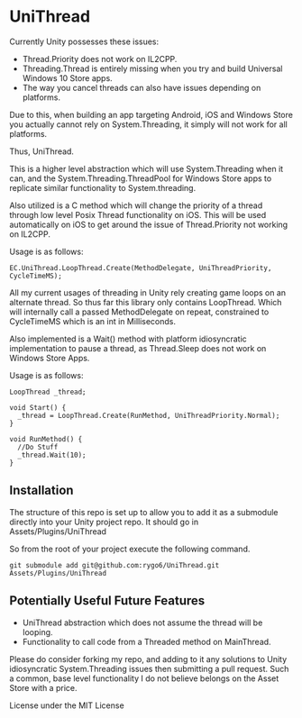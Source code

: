 UniThread
=========

Currently Unity possesses these issues:
- Thread.Priority does not work on IL2CPP.
- Threading.Thread is entirely missing when you try and build Universal Windows 10 Store apps.
- The way you cancel threads can also have issues depending on platforms.

Due to this, when building an app targeting Android, iOS and Windows Store you actually cannot rely on System.Threading, it simply will not work for all platforms.

Thus, UniThread.

This is a higher level abstraction which will use System.Threading when it can, and the System.Threading.ThreadPool for Windows Store apps to replicate similar functionality to System.threading.

Also utilized is a C method which will change the priority of a thread through low level Posix Thread functionality on iOS. This will be used automatically on iOS to get around the issue of Thread.Priority not working on IL2CPP.

Usage is as follows:
```
EC.UniThread.LoopThread.Create(MethodDelegate, UniThreadPriority, CycleTimeMS);
```

All my current usages of threading in Unity rely creating game loops on an alternate thread. So thus far this library only contains LoopThread. Which will internally call a passed MethodDelegate on repeat, constrained to CycleTimeMS which is an int in Milliseconds.

Also implemented is a Wait() method with platform idiosyncratic implementation to pause a thread, as Thread.Sleep does not work on Windows Store Apps.

Usage is as follows:
```
LoopThread _thread;

void Start() {
  _thread = LoopThread.Create(RunMethod, UniThreadPriority.Normal);
}

void RunMethod() {
  //Do Stuff
  _thread.Wait(10);
}
```

## Installation

The structure of this repo is set up to allow you to add it as a submodule directly into your Unity project repo. It should go in Assets/Plugins/UniThread

So from the root of your project execute the following command.

    git submodule add git@github.com:rygo6/UniThread.git Assets/Plugins/UniThread

## Potentially Useful Future Features

- UniThread abstraction which does not assume the thread will be looping.
- Functionality to call code from a Threaded method on MainThread.

Please do consider forking my repo, and adding to it any solutions to Unity idiosyncratic System.Threading issues then submitting a pull request. Such a common, base level functionality I do not believe belongs on the Asset Store with a price.

License under the MIT License
